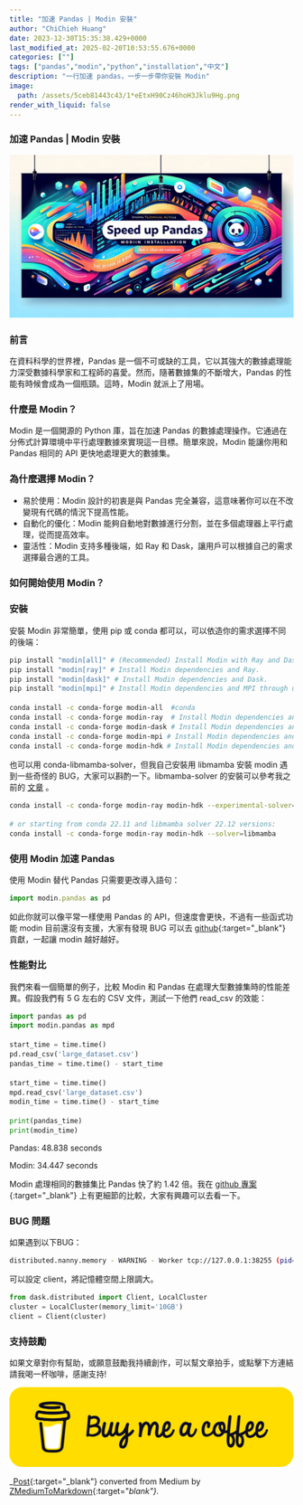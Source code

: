 ```yaml
---
title: "加速 Pandas | Modin 安裝"
author: "ChiChieh Huang"
date: 2023-12-30T15:35:38.429+0000
last_modified_at: 2025-02-20T10:53:55.676+0000
categories: [""]
tags: ["pandas","modin","python","installation","中文"]
description: "一行加速 pandas，一步一步帶你安裝 Modin"
image:
  path: /assets/5ceb81443c43/1*eEtxH90Cz46hoH3Jklu9Hg.png
render_with_liquid: false
---
```


### 加速 Pandas \| Modin 安裝


![](/assets/5ceb81443c43/1*eEtxH90Cz46hoH3Jklu9Hg.png)

### 前言

在資料科學的世界裡，Pandas 是一個不可或缺的工具，它以其強大的數據處理能力深受數據科學家和工程師的喜愛。然而，隨著數據集的不斷增大，Pandas 的性能有時候會成為一個瓶頸。這時，Modin 就派上了用場。
### 什麼是 Modin？

Modin 是一個開源的 Python 庫，旨在加速 Pandas 的數據處理操作。它通過在分佈式計算環境中平行處理數據來實現這一目標。簡單來說，Modin 能讓你用和 Pandas 相同的 API 更快地處理更大的數據集。
### 為什麼選擇 Modin？
- 易於使用：Modin 設計的初衷是與 Pandas 完全兼容，這意味著你可以在不改變現有代碼的情況下提高性能。
- 自動化的優化：Modin 能夠自動地對數據進行分割，並在多個處理器上平行處理，從而提高效率。
- 靈活性：Modin 支持多種後端，如 Ray 和 Dask，讓用戶可以根據自己的需求選擇最合適的工具。

### 如何開始使用 Modin？
### 安裝

安裝 Modin 非常簡單，使用 pip 或 conda 都可以，可以依造你的需求選擇不同的後端：
```bash
pip install "modin[all]" # (Recommended) Install Modin with Ray and Dask engines.
pip install "modin[ray]" # Install Modin dependencies and Ray.
pip install "modin[dask]" # Install Modin dependencies and Dask.
pip install "modin[mpi]" # Install Modin dependencies and MPI through unidist.

conda install -c conda-forge modin-all  #conda
conda install -c conda-forge modin-ray  # Install Modin dependencies and Ray.
conda install -c conda-forge modin-dask # Install Modin dependencies and Dask.
conda install -c conda-forge modin-mpi # Install Modin dependencies and MPI through unidist.
conda install -c conda-forge modin-hdk # Install Modin dependencies and HDK.
```

也可以用 conda\-libmamba\-solver，但我自己安裝用 libmamba 安裝 modin 遇到一些奇怪的 BUG，大家可以斟酌一下。libmamba\-solver 的安裝可以參考我之前的 [文章](../8eabac894a59/) 。
```bash
conda install -c conda-forge modin-ray modin-hdk --experimental-solver=libmamba

# or starting from conda 22.11 and libmamba solver 22.12 versions:
conda install -c conda-forge modin-ray modin-hdk --solver=libmamba
```
### 使用 Modin 加速 Pandas

使用 Modin 替代 Pandas 只需要更改導入語句：
```javascript
import modin.pandas as pd
```

如此你就可以像平常一樣使用 Pandas 的 API，但速度會更快，不過有一些函式功能 modin 目前還沒有支援，大家有發現 BUG 可以去 [github](https://github.com/modin-project/modin/issues){:target="_blank"} 貢獻，一起讓 modin 越好越好。
### 性能對比

我們來看一個簡單的例子，比較 Modin 和 Pandas 在處理大型數據集時的性能差異。假設我們有 5 G 左右的 CSV 文件，測試一下他們 read\_csv 的效能：
```python
import pandas as pd
import modin.pandas as mpd

start_time = time.time()
pd.read_csv('large_dataset.csv')
pandas_time = time.time() - start_time

start_time = time.time()
mpd.read_csv('large_dataset.csv')
modin_time = time.time() - start_time

print(pandas_time)
print(modin_time)
```

Pandas: 48\.838 seconds

Modin: 34\.447 seconds

Modin 處理相同的數據集比 Pandas 快了約 1\.42 倍。我在 [github 專案](https://github.com/wsxqaza12/PandasSpeedTests){:target="_blank"} 上有更細節的比較，大家有興趣可以去看一下。
### BUG 問題

如果遇到以下BUG：
```bash
distributed.nanny.memory - WARNING - Worker tcp://127.0.0.1:38255 (pid=4356) exceeded 95% memory budget. Restarting...
```

可以設定 client，將記憶體空間上限調大。
```python
from dask.distributed import Client, LocalCluster
cluster = LocalCluster(memory_limit='10GB')
client = Client(cluster)
```
### 支持鼓勵

如果文章對你有幫助，或願意鼓勵我持續創作，可以幫文章拍手，或點擊下方連結請我喝一杯咖啡，感謝支持\!


![](/assets/5ceb81443c43/1*QCQqlZr6doDP-cszzpaSpw.png)




_[Post](https://medium.com/@cch.chichieh/%E5%8A%A0%E9%80%9F-pandas-modin-%E5%AE%89%E8%A3%9D-5ceb81443c43){:target="_blank"} converted from Medium by [ZMediumToMarkdown](https://github.com/ZhgChgLi/ZMediumToMarkdown){:target="_blank"}._
